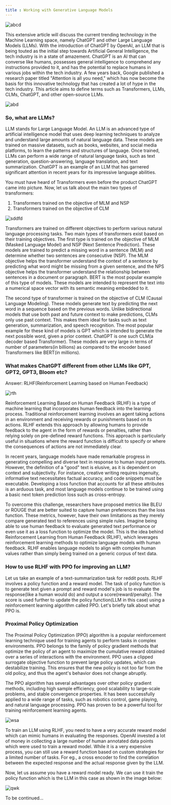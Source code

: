 ```yaml
---
title : Working with Generative Language Models
---
```


![abcd](https://cdn.publish0x.com/prod/fs/images/4379f8daf64c21070d8f94a4f53ea6dcbf5124910190dbca33cd5ef231ec2556.png)

This extensive article will discuss the current trending technology in the Machine Learning space, namely ChatGPT and other Large Language Models (LLMs). With the introduction of ChatGPT by OpenAI, an LLM that is being touted as the initial step towards Artificial General Intelligence, the tech industry is in a state of amazement. ChatGPT is an AI that can converse like humans, possesses general intelligence to comprehend any instructions provided to it, and has the potential to replace humans in various jobs within the tech industry. A few years back, Google published a research paper titled "Attention is all you need," which has now become the basis for this innovative technology that has created a lot of hype in the tech industry. This article aims to define terms such as Transformers, LLMs, CLMs, ChatGPT, and other open-source LLMs.

![abd](https://miro.medium.com/v2/resize:fit:1030/1*tb9TT-mwFn1WPzkkbjoMCQ.png)

### So, what are LLMs?  
LLM stands for Large Language Model. An LLM is an advanced type of artificial intelligence model that uses deep learning techniques to analyze and understand large amounts of natural language data. These models are trained on massive datasets, such as books, websites, and social media platforms, to learn the patterns and structures of language. Once trained, LLMs can perform a wide range of natural language tasks, such as text generation, question-answering, language translation, and text summarization. ChatGPT is an example of an LLM that has garnered significant attention in recent years for its impressive language abilities.

You must have heard of Transformers even before the product ChatGPT came into picture. Now, let us talk about the main two types of transformers:

1. Transformers trained on the objective of MLM and NSP
2. Transformers trained on the objective of CLM

![sddfd](https://heidloff.net/assets/img/2023/02/transformers.png)

Transformers are trained on different objectives to perform various natural language processing tasks. Two main types of transformers exist based on their training objectives. The first type is trained on the objective of MLM (Masked Language Model) and NSP (Next Sentence Prediction). These models are trained to predict a missing word in a sentence (MLM) and determine whether two sentences are consecutive (NSP). The MLM objective helps the transformer understand the context of a sentence by predicting what word might be missing from a given sentence, and the NPS objective helps the transformer understand the relationship between sentences in a document or paragraph. BERT is the most popular example of this type of models. These models are intended to represent the text into a numerical space vector with its semantic meaning embedded to it. 

The second type of transformer is trained on the objective of CLM (Causal Language Modeling). These models generate text by predicting the next word in a sequence based on the previous words. Unlike bidirectional models that use both past and future context to make predictions, CLMs only use past context. This makes them ideal for tasks such as text generation, summarization, and speech recognition. The most popular example for these kind of models is GPT which is intended to generate the next possible word, given a prior context. ChatGPT is one such CLM(a decoder based Transformer). These models are very large in terms of number of parameters(in billions) as compared to the encoder based Transformers like BERT(in millions). 

### What makes ChatGPT different from other LLMs like GPT, GPT2, GPT3, Bloom etc?  
Answer: RLHF(Reinforcement Learning based on Human Feedback) 

![rth](https://i0.wp.com/bdtechtalks.com/wp-content/uploads/2023/01/RLHF-LLM-reward-model.jpg?ssl=1)

Reinforcement Learning Based on Human Feedback (RLHF) is a type of machine learning that incorporates human feedback into the learning process. Traditional reinforcement learning involves an agent taking actions in an environment and receiving rewards or punishments based on its actions. RLHF extends this approach by allowing humans to provide feedback to the agent in the form of rewards or penalties, rather than relying solely on pre-defined reward functions. This approach is particularly useful in situations where the reward function is difficult to specify or where the consequences of actions are not immediately clear.

In recent years, language models have made remarkable progress in generating compelling and diverse text in response to human input prompts. However, the definition of a "good" text is elusive, as it is dependent on context and subjectivity. For instance, creative writing requires ingenuity, informative text necessitates factual accuracy, and code snippets must be executable. Developing a loss function that accounts for all these attributes is an arduous task, and most language models continue to be trained using a basic next token prediction loss such as cross-entropy.

To overcome this challenge, researchers have proposed metrics like BLEU or ROUGE that are better suited to capture human preferences than the loss function. These metrics, however, have their own limitations as they merely compare generated text to references using simple rules. Imagine being able to use human feedback to evaluate generated text performance or even use it as a loss function to optimize the model. This is the idea behind Reinforcement Learning from Human Feedback (RLHF), which leverages reinforcement learning methods to optimize language models with human feedback. RLHF enables language models to align with complex human values rather than simply being trained on a generic corpus of text data.

### How to use RLHF with PPO for improving an LLM?

Let us take an example of a text-summarization task for reddit posts. RLHF involves a policy function and a reward model. The task of policy function is to generate text given a prompt and reward model's job is to evaluate the response(like a human would do) and output a score(reward/penalty). The score is used further to update the policy function(LLM in this case) using a reinforcement learning algorithm called PPO. Let's briefly talk about what PPO is.

### Proximal Policy Optimization
The Proximal Policy Optimization (PPO) algorithm is a popular reinforcement learning technique used for training agents to perform tasks in complex environments. PPO belongs to the family of policy gradient methods that optimize the policy of an agent to maximize the cumulative reward obtained over a series of interactions with the environment. PPO uses a clipped surrogate objective function to prevent large policy updates, which can destabilize training. This ensures that the new policy is not too far from the old policy, and thus the agent's behavior does not change abruptly.

The PPO algorithm has several advantages over other policy gradient methods, including high sample efficiency, good scalability to large-scale problems, and stable convergence properties. It has been successfully applied to a wide range of tasks, such as robotics control, game playing, and natural language processing. PPO has proven to be a powerful tool for training reinforcement learning agents.

![wsa](https://miro.medium.com/v2/resize:fit:848/1*bv8xeSJUmAcPyCDr3BA7dg.png)

To train an LLM using RLHF, you need to have a very accurate reward model which can mimic humans in evaluating the responses. OpenAI invested a lot of money in collecting a large number of human annotated data points which were used to train a reward model. While it is a very expensive process, you can still use a reward function based on custom strategies for a limited number of tasks. For eg., a cross encoder to find the correlation between the expected response and the actual response given by the LLM.

Now, let us assume you have a reward model ready. We can use it train the policy function which is the LLM in this case as shown in the image below:

![qwk](https://miro.medium.com/v2/resize:fit:415/1*QpZbhUmcao86c_pNEKKs4g.png)


To be continued...




